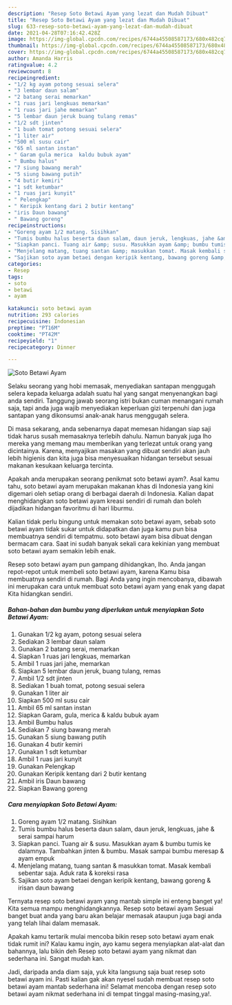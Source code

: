 ```yaml
---
description: "Resep Soto Betawi Ayam yang lezat dan Mudah Dibuat"
title: "Resep Soto Betawi Ayam yang lezat dan Mudah Dibuat"
slug: 633-resep-soto-betawi-ayam-yang-lezat-dan-mudah-dibuat
date: 2021-04-28T07:16:42.428Z
image: https://img-global.cpcdn.com/recipes/6744a45508587173/680x482cq70/soto-betawi-ayam-foto-resep-utama.jpg
thumbnail: https://img-global.cpcdn.com/recipes/6744a45508587173/680x482cq70/soto-betawi-ayam-foto-resep-utama.jpg
cover: https://img-global.cpcdn.com/recipes/6744a45508587173/680x482cq70/soto-betawi-ayam-foto-resep-utama.jpg
author: Amanda Harris
ratingvalue: 4.2
reviewcount: 8
recipeingredient:
- "1/2 kg ayam potong sesuai selera"
- "3 lembar daun salam"
- "2 batang serai memarkan"
- "1 ruas jari lengkuas memarkan"
- "1 ruas jari jahe memarkan"
- "5 lembar daun jeruk buang tulang remas"
- "1/2 sdt jinten"
- "1 buah tomat potong sesuai selera"
- "1 liter air"
- "500 ml susu cair"
- "65 ml santan instan"
- " Garam gula merica  kaldu bubuk ayam"
- " Bumbu halus"
- "7 siung bawang merah"
- "5 siung bawang putih"
- "4 butir kemiri"
- "1 sdt ketumbar"
- "1 ruas jari kunyit"
- " Pelengkap"
- " Keripik kentang dari 2 butir kentang"
- "iris Daun bawang"
- " Bawang goreng"
recipeinstructions:
- "Goreng ayam 1/2 matang. Sisihkan"
- "Tumis bumbu halus beserta daun salam, daun jeruk, lengkuas, jahe &amp; serai sampai harum"
- "Siapkan panci. Tuang air &amp; susu. Masukkan ayam &amp; bumbu tumis ke dalamnya. Tambahkan jinten &amp; bumbu. Masak sampai bumbu meresap &amp; ayam empuk"
- "Menjelang matang, tuang santan &amp; masukkan tomat. Masak kembali sebentar saja. Aduk rata &amp; koreksi rasa"
- "Sajikan soto ayam betaei dengan keripik kentang, bawang goreng &amp; irisan daun bawang"
categories:
- Resep
tags:
- soto
- betawi
- ayam

katakunci: soto betawi ayam 
nutrition: 293 calories
recipecuisine: Indonesian
preptime: "PT16M"
cooktime: "PT42M"
recipeyield: "1"
recipecategory: Dinner

---
```



![Soto Betawi Ayam](https://img-global.cpcdn.com/recipes/6744a45508587173/680x482cq70/soto-betawi-ayam-foto-resep-utama.jpg)

Selaku seorang yang hobi memasak, menyediakan santapan menggugah selera kepada keluarga adalah suatu hal yang sangat menyenangkan bagi anda sendiri. Tanggung jawab seorang istri bukan cuman menangani rumah saja, tapi anda juga wajib menyediakan keperluan gizi terpenuhi dan juga santapan yang dikonsumsi anak-anak harus menggugah selera.

Di masa  sekarang, anda sebenarnya dapat memesan hidangan siap saji tidak harus susah memasaknya terlebih dahulu. Namun banyak juga lho mereka yang memang mau memberikan yang terlezat untuk orang yang dicintainya. Karena, menyajikan masakan yang dibuat sendiri akan jauh lebih higienis dan kita juga bisa menyesuaikan hidangan tersebut sesuai makanan kesukaan keluarga tercinta. 



Apakah anda merupakan seorang penikmat soto betawi ayam?. Asal kamu tahu, soto betawi ayam merupakan makanan khas di Indonesia yang kini digemari oleh setiap orang di berbagai daerah di Indonesia. Kalian dapat menghidangkan soto betawi ayam kreasi sendiri di rumah dan boleh dijadikan hidangan favoritmu di hari liburmu.

Kalian tidak perlu bingung untuk memakan soto betawi ayam, sebab soto betawi ayam tidak sukar untuk didapatkan dan juga kamu pun bisa membuatnya sendiri di tempatmu. soto betawi ayam bisa dibuat dengan bermacam cara. Saat ini sudah banyak sekali cara kekinian yang membuat soto betawi ayam semakin lebih enak.

Resep soto betawi ayam pun gampang dihidangkan, lho. Anda jangan repot-repot untuk membeli soto betawi ayam, karena Kamu bisa membuatnya sendiri di rumah. Bagi Anda yang ingin mencobanya, dibawah ini merupakan cara untuk membuat soto betawi ayam yang enak yang dapat Kita hidangkan sendiri.

<!--inarticleads1-->

##### Bahan-bahan dan bumbu yang diperlukan untuk menyiapkan Soto Betawi Ayam:

1. Gunakan 1/2 kg ayam, potong sesuai selera
1. Sediakan 3 lembar daun salam
1. Gunakan 2 batang serai, memarkan
1. Siapkan 1 ruas jari lengkuas, memarkan
1. Ambil 1 ruas jari jahe, memarkan
1. Siapkan 5 lembar daun jeruk, buang tulang, remas
1. Ambil 1/2 sdt jinten
1. Sediakan 1 buah tomat, potong sesuai selera
1. Gunakan 1 liter air
1. Siapkan 500 ml susu cair
1. Ambil 65 ml santan instan
1. Siapkan  Garam, gula, merica &amp; kaldu bubuk ayam
1. Ambil  Bumbu halus
1. Sediakan 7 siung bawang merah
1. Gunakan 5 siung bawang putih
1. Gunakan 4 butir kemiri
1. Gunakan 1 sdt ketumbar
1. Ambil 1 ruas jari kunyit
1. Gunakan  Pelengkap
1. Gunakan  Keripik kentang dari 2 butir kentang
1. Ambil iris Daun bawang
1. Siapkan  Bawang goreng




<!--inarticleads2-->

##### Cara menyiapkan Soto Betawi Ayam:

1. Goreng ayam 1/2 matang. Sisihkan
1. Tumis bumbu halus beserta daun salam, daun jeruk, lengkuas, jahe &amp; serai sampai harum
1. Siapkan panci. Tuang air &amp; susu. Masukkan ayam &amp; bumbu tumis ke dalamnya. Tambahkan jinten &amp; bumbu. Masak sampai bumbu meresap &amp; ayam empuk
1. Menjelang matang, tuang santan &amp; masukkan tomat. Masak kembali sebentar saja. Aduk rata &amp; koreksi rasa
1. Sajikan soto ayam betaei dengan keripik kentang, bawang goreng &amp; irisan daun bawang




Ternyata resep soto betawi ayam yang mantab simple ini enteng banget ya! Kita semua mampu menghidangkannya. Resep soto betawi ayam Sesuai banget buat anda yang baru akan belajar memasak ataupun juga bagi anda yang telah lihai dalam memasak.

Apakah kamu tertarik mulai mencoba bikin resep soto betawi ayam enak tidak rumit ini? Kalau kamu ingin, ayo kamu segera menyiapkan alat-alat dan bahannya, lalu bikin deh Resep soto betawi ayam yang nikmat dan sederhana ini. Sangat mudah kan. 

Jadi, daripada anda diam saja, yuk kita langsung saja buat resep soto betawi ayam ini. Pasti kalian gak akan nyesel sudah membuat resep soto betawi ayam mantab sederhana ini! Selamat mencoba dengan resep soto betawi ayam nikmat sederhana ini di tempat tinggal masing-masing,ya!.

